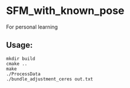 # SFM_with_known_pose
For personal learning 
## Usage:
    mkdir build
    cmake ..
    make 
    ./ProcessData
    ./bundle_adjustment_ceres out.txt
